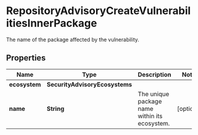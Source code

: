

# RepositoryAdvisoryCreateVulnerabilitiesInnerPackage

The name of the package affected by the vulnerability.

## Properties

| Name | Type | Description | Notes |
|------------ | ------------- | ------------- | -------------|
|**ecosystem** | **SecurityAdvisoryEcosystems** |  |  |
|**name** | **String** | The unique package name within its ecosystem. |  [optional] |



